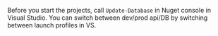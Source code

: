 Before you start the projects, call `Update-Database` in Nuget console in Visual Studio. You can switch between dev/prod api/DB by switching between launch profiles in VS.